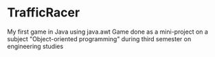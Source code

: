 # TrafficRacer
My first game in Java using java.awt
Game done as a mini-project on a subject "Object-oriented programming" during third semester on engineering studies

